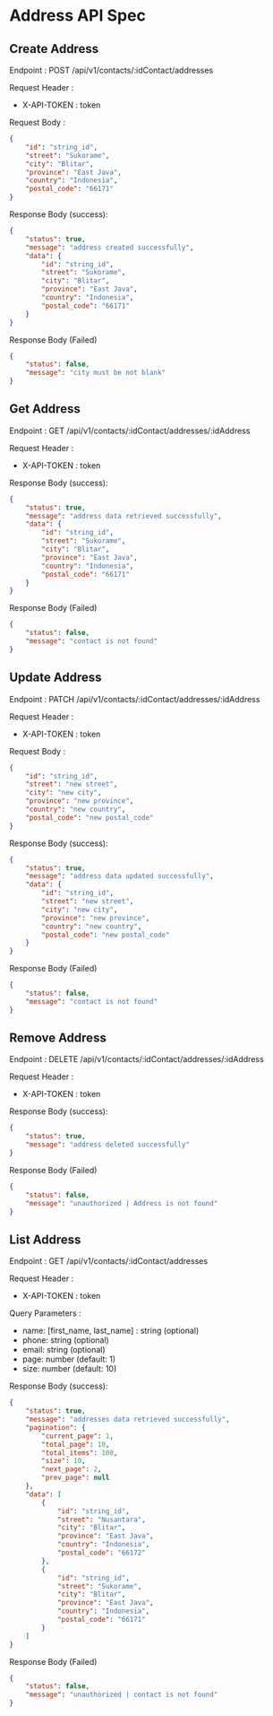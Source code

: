 # Address API Spec

## Create Address

Endpoint : POST /api/v1/contacts/:idContact/addresses

Request Header :

- X-API-TOKEN : token

Request Body :

```json
{
	"id": "string_id",
	"street": "Sukorame",
	"city": "Blitar",
	"province": "East Java",
	"country": "Indonesia",
	"postal_code": "66171"
}
```

Response Body (success):

```json
{
	"status": true,
	"message": "address created successfully",
	"data": {
		"id": "string_id",
		"street": "Sukorame",
		"city": "Blitar",
		"province": "East Java",
		"country": "Indonesia",
		"postal_code": "66171"
	}
}
```

Response Body (Failed)

```json
{
	"status": false,
	"message": "city must be not blank"
}
```

## Get Address

Endpoint : GET /api/v1/contacts/:idContact/addresses/:idAddress

Request Header :

- X-API-TOKEN : token

Response Body (success):

```json
{
	"status": true,
	"message": "address data retrieved successfully",
	"data": {
		"id": "string_id",
		"street": "Sukorame",
		"city": "Blitar",
		"province": "East Java",
		"country": "Indonesia",
		"postal_code": "66171"
	}
}
```

Response Body (Failed)

```json
{
	"status": false,
	"message": "contact is not found"
}
```

## Update Address

Endpoint : PATCH /api/v1/contacts/:idContact/addresses/:idAddress

Request Header :

- X-API-TOKEN : token

Request Body :

```json
{
	"id": "string_id",
	"street": "new street",
	"city": "new city",
	"province": "new province",
	"country": "new country",
	"postal_code": "new postal_code"
}
```

Response Body (success):

```json
{
	"status": true,
	"message": "address data updated successfully",
	"data": {
		"id": "string_id",
		"street": "new street",
		"city": "new city",
		"province": "new province",
		"country": "new country",
		"postal_code": "new postal_code"
	}
}
```

Response Body (Failed)

```json
{
	"status": false,
	"message": "contact is not found"
}
```

## Remove Address

Endpoint : DELETE /api/v1/contacts/:idContact/addresses/:idAddress

Request Header :

- X-API-TOKEN : token

Response Body (success):

```json
{
	"status": true,
	"message": "address deleted successfully"
}
```

Response Body (Failed)

```json
{
	"status": false,
	"message": "unauthorized | Address is not found"
}
```

## List Address

Endpoint : GET /api/v1/contacts/:idContact/addresses

Request Header :

- X-API-TOKEN : token

Query Parameters :

- name: [first_name, last_name] : string (optional)
- phone: string (optional)
- email: string (optional)
- page: number (default: 1)
- size: number (default: 10)

Response Body (success):

```json
{
	"status": true,
	"message": "addresses data retrieved successfully",
	"pagination": {
		"current_page": 1,
		"total_page": 10,
		"total_items": 100,
		"size": 10,
		"next_page": 2,
		"prev_page": null
	},
	"data": [
		{
			"id": "string_id",
			"street": "Nusantara",
			"city": "Blitar",
			"province": "East Java",
			"country": "Indonesia",
			"postal_code": "66172"
		},
		{
			"id": "string_id",
			"street": "Sukorame",
			"city": "Blitar",
			"province": "East Java",
			"country": "Indonesia",
			"postal_code": "66171"
		}
	]
}
```

Response Body (Failed)

```json
{
	"status": false,
	"message": "unauthorized | contact is not found"
}
```
